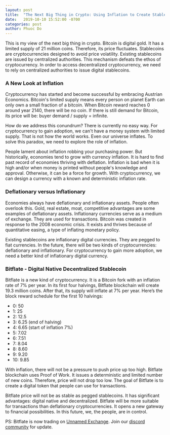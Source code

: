 ```yaml
---
layout: post
title:  "The Next Big Thing in Crypto: Using Inflation to Create Stablecoin"
date:   2019-10-10 15:52:00 -0700
categories: post
author: Phuoc Do
---
```


This is my view of the next big thing in crypto. Bitcoin is digital gold. It has a limited supply of 21 million coins. Therefore, its price fluctuates. Stablecoins are cryptocurrencies designed to avoid price volatility. Existing stablecoins are issued by centralized authorities. This mechanism defeats the ethos of cryptocurrency. In order to access decentralized cryptocurrency, we need to rely on centralized authorities to issue digital stablecoins.

### A New Look at Inflation

Cryptocurrency has started and become successful by embracing Austrian Economics. Bitcoin's limited supply means every person on planet Earth can only own a small fraction of a bitcoin. When Bitcoin reward reaches 0 around year 2140, there will be no coin. If there is still demand for Bitcoin, its price will be: buyer demand / supply = infinite.

How do we address this conundrum? There is currently no easy way. For cryptocurrency to gain adoption, we can't have a money system with limited supply. That is not how the world works. Even our universe inflates. To solve this paradox, we need to explore the role of inflation.

People lament about inflation robbing your purchasing power. But historically, economies tend to grow with currency inflation. It is hard to find past record of economies thriving with deflation. Inflation is bad when it is high and/or when money is printed without people's knowledge and approval. Otherwise, it can be a force for growth. With cryptocurrency, we can design a currency with a known and deterministic inflation rate.

### Deflationary versus Inflationary

Economies always have deflationary and inflationary assets. People often overlook this. Gold, real estate, moat, competitive advantages are some examples of deflationary assets. Inflationary currencies serve as a medium of exchange. They are used for transactions. Bitcoin was created in response to the 2008 economic crisis. It exists and thrives because of quantitative easing, a type of inflating monetary policy.

Existing stablecoins are inflationary digital currencies. They are pegged to fiat currencies. In the future, there will be two kinds of cryptocurrencies: deflationary and inflationary. For cryptocurrency to gain more adoption, we need a better kind of inflationary digital currency.

### Bitflate - Digital Native Decentralized Stablecoin

Bitflate is a new kind of cryptocurrency. It is a Bitcoin fork with an inflation rate of 7% per year. In its first four halvings, Bitflate blockchain will create 19.3 million coins. After that, its supply will inflate at 7% per year. Here’s the block reward schedule for the first 10 halvings:

- 0: 50
- 1: 25
- 2: 12.5
- 3: 6.25 (end of halving)
- 4: 6.65 (start of inflation 7%)
- 5: 7.02
- 6: 7.51
- 7: 8.04
- 8: 8.60
- 9: 9.20
- 10: 9.85

With inflation, there will not be a pressure to push price up too high. Bitflate blockchain uses Proof of Work. It issues a deterministic and limited number of new coins. Therefore, price will not drop too low. The goal of Bitflate is to create a digital token that people can use for transactions.

Bitflate price will not be as stable as pegged stablecoins. It has significant advantages: digital native and decentralized. Bitflate will be more suitable for transactions than deflationary cryptocurrencies. It opens a new gateway to financial possibilities. In this future, we, the people, are in control.

PS: Bitflate is now trading on [Unnamed Exchange](https://bitflate.org/exchange/). Join our [discord community](https://discord.gg/utnEyp8) for update.